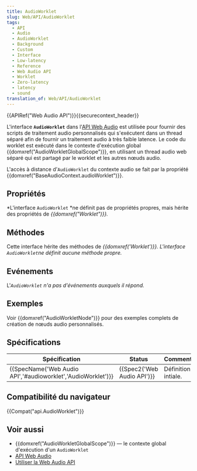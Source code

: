 ```yaml
---
title: AudioWorklet
slug: Web/API/AudioWorklet
tags:
  - API
  - Audio
  - AudioWorklet
  - Background
  - Custom
  - Interface
  - Low-latency
  - Reference
  - Web Audio API
  - Worklet
  - Zero-latency
  - latency
  - sound
translation_of: Web/API/AudioWorklet
---
```

{{APIRef("Web Audio API")}}{{securecontext_header}}

L'interface **`AudioWorklet`** dans l'[API Web Audio](/fr/docs/Web/API/Web_Audio_API) est utilisée pour fournir des scripts de traitement audio personnalisés qui s'exécutent dans un thread séparé afin de fournir un traitement audio à très faible latence. Le code du worklet est exécuté dans le contexte d'exécution global {{domxref("AudioWorkletGlobalScope")}}, en utilisant un thread audio web séparé qui est partagé par le worklet et les autres nœuds audio.

L'accès à distance d'`AudioWorklet` du contexte audio se fait par la propriété {{domxref("BaseAudioContext.audioWorklet")}}.

## Propriétés

*L'interface `AudioWorklet` *ne définit pas de propriétés propres, mais hérite des propriétés de _{{domxref("Worklet")}}._

## Méthodes

Cette interface hérite des méthodes de *{{domxref('Worklet')}}. L'interface `AudioWorklet`*ne définit aucune méthode propre*.*

## Evénements

L'*`AudioWorklet` *n'a pas d'événements auxquels il répond*.*

## Exemples

Voir {{domxref("AudioWorkletNode")}} pour des exemples complets de création de nœuds audio personnalisés.

## Spécifications

| Spécification                                                                    | Status                               | Commentaire         |
| -------------------------------------------------------------------------------- | ------------------------------------ | ------------------- |
| {{SpecName('Web Audio API','#audioworklet','AudioWorklet')}} | {{Spec2('Web Audio API')}} | Définition intiale. |

## Compatibilité du navigateur

{{Compat("api.AudioWorklet")}}

## Voir aussi

- {{domxref("AudioWorkletGlobalScope")}} — le contexte global d'exécution d'un `AudioWorklet`
- [API Web Audio](/fr/docs/Web/API/Web_Audio_API)
- [Utiliser la Web Audio API](/fr/docs/Web/API/Web_Audio_API/Using_Web_Audio_API)
